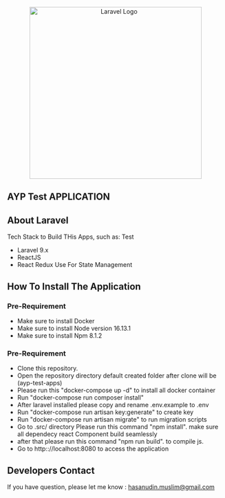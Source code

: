 <p align="center"><a href="https://laravel.com" target="_blank"><img src="https://raw.githubusercontent.com/laravel/art/master/logo-lockup/5%20SVG/2%20CMYK/1%20Full%20Color/laravel-logolockup-cmyk-red.svg" width="400" alt="Laravel Logo"></a></p>

## AYP Test APPLICATION

## About Laravel

Tech Stack to Build THis Apps, such as:
Test
- Laravel 9.x
- ReactJS
- React Redux Use For State Management

## How To Install The Application 

### Pre-Requirement
- Make sure to install Docker
- Make sure to install Node version 16.13.1
- Make sure to install Npm 8.1.2

### Pre-Requirement
- Clone this repository.
- Open the repository directory default created folder after clone will be (ayp-test-apps)
- Please run this "docker-compose up -d" to install all docker container
- Run "docker-compose run composer install"
- After laravel installed please copy and rename .env.example to .env
- Run "docker-compose run artisan key:generate" to create key 
- Run "docker-compose run artisan migrate" to run migration scripts 
- Go to .src/ directory Please run this command "npm install". make sure all dependecy react Component build seamlessly
- after that please run this command "npm run build". to compile js.
- Go to http:://localhost:8080 to access the application

## Developers Contact
If you have question, please let me know : hasanudin.muslim@gmail.com


